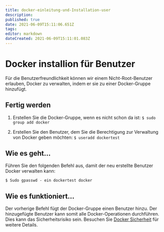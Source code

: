 ```yaml
---
title: docker-einleitung-und-Installation-user
description: 
published: true
date: 2021-06-09T15:11:06.651Z
tags: 
editor: markdown
dateCreated: 2021-06-09T15:11:01.083Z
---
```


#  Docker installion für Benutzer

Für die Benutzerfreundlichkeit können wir einem Nicht-Root-Benutzer erlauben, Docker zu verwalten, indem er sie zu einer Docker-Gruppe hinzufügt.

## Fertig werden

1. Erstellen Sie die Docker-Gruppe, wenn es nicht schon da ist:
`$ sudo group add docker`

2. Erstellen Sie den Benutzer, dem Sie die Berechtigung zur Verwaltung von Docker geben möchten:
`$ useradd dockertest`

## Wie es geht…

Führen Sie den folgenden Befehl aus, damit der neu erstellte Benutzer Docker verwalten kann:

`$ Sudo gpasswd - ein dockertest docker`

## Wie es funktioniert…

Der vorherige Befehl fügt der Docker-Gruppe einen Benutzer hinzu. Der hinzugefügte Benutzer kann somit alle Docker-Operationen durchführen. Dies kann das Sicherheitsrisiko sein. Besuchen Sie [Docker Sicherheit](../docker-sicherheit) für weitere Details.

